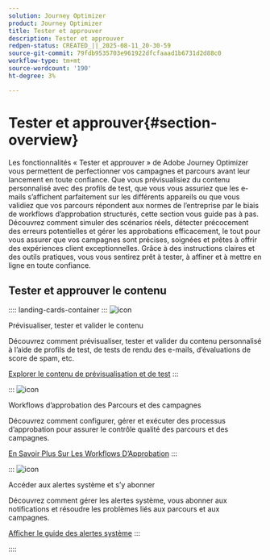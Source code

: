 ```yaml
---
solution: Journey Optimizer
product: Journey Optimizer
title: Tester et approuver
description: Tester et approuver
redpen-status: CREATED_||_2025-08-11_20-30-59
source-git-commit: 79fdb9535703e961922dfcfaaad1b6731d2d88c0
workflow-type: tm+mt
source-wordcount: '190'
ht-degree: 3%

---
```



# Tester et approuver{#section-overview}

Les fonctionnalités « Tester et approuver » de Adobe Journey Optimizer vous permettent de perfectionner vos campagnes et parcours avant leur lancement en toute confiance. Que vous prévisualisiez du contenu personnalisé avec des profils de test, que vous vous assuriez que les e-mails s’affichent parfaitement sur les différents appareils ou que vous validiez que vos parcours répondent aux normes de l’entreprise par le biais de workflows d’approbation structurés, cette section vous guide pas à pas. Découvrez comment simuler des scénarios réels, détecter précocement des erreurs potentielles et gérer les approbations efficacement, le tout pour vous assurer que vos campagnes sont précises, soignées et prêtes à offrir des expériences client exceptionnelles. Grâce à des instructions claires et des outils pratiques, vous vous sentirez prêt à tester, à affiner et à mettre en ligne en toute confiance.

## Tester et approuver le contenu

:::: landing-cards-container
:::
![icon](https://cdn.experienceleague.adobe.com/icons/list-check.svg?lang=fr)

Prévisualiser, tester et valider le contenu

Découvrez comment prévisualiser, tester et valider du contenu personnalisé à l’aide de profils de test, de tests de rendu des e-mails, d’évaluations de score de spam, etc.

[Explorer le contenu de prévisualisation et de test](preview-test-landing-page.md)
:::

:::
![icon](https://cdn.experienceleague.adobe.com/icons/gear.svg?lang=fr)

Workflows d’approbation des Parcours et des campagnes

Découvrez comment configurer, gérer et exécuter des processus d’approbation pour assurer le contrôle qualité des parcours et des campagnes.

[En Savoir Plus Sur Les Workflows D’Approbation](approve-landing-page.md)
:::

:::
![icon](https://cdn.experienceleague.adobe.com/icons/bell.svg?lang=fr)

Accéder aux alertes système et s’y abonner

Découvrez comment gérer les alertes système, vous abonner aux notifications et résoudre les problèmes liés aux parcours et aux campagnes.

[Afficher le guide des alertes système](../using/reports/alerts.md)
:::

::::
